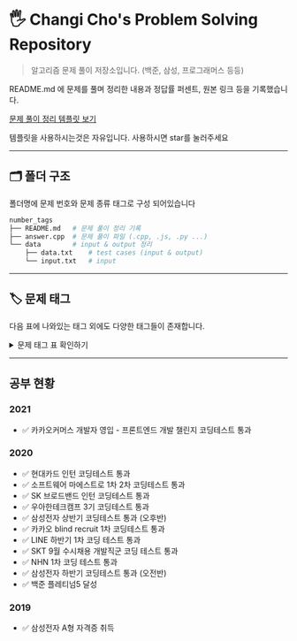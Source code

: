 # 🖐 Changi Cho's Problem Solving Repository

> 알고리즘 문제 풀이 저장소입니다. (백준, 삼성, 프로그래머스 등등)

README.md 에 문제를 풀며 정리한 내용과 정답률 퍼센트, 원본 링크 등을 기록했습니다.

[문제 풀이 정리 템플릿 보기]("./templates/c++/boj/README.md")

템플릿을 사용하시는것은 자유입니다. 사용하시면 star를 눌러주세요

---

## 🗂 폴더 구조

폴더명에 문제 번호와 문제 종류 태그로 구성 되어있습니다

```sh
number_tags
├── README.md   # 문제 풀이 정리 기록
├── answer.cpp  # 문제 풀이 파일 (.cpp, .js, .py ...)
└── data        # input & output 정리
    ├── data.txt    # test cases (input & output)
    └── input.txt   # input
```

---

## 🏷 문제 태그

다음 표에 나와있는 태그 외에도 다양한 태그들이 존재합니다.

<details><summary>문제 태그 표 확인하기</summary>

|    태그명    |          의미           |
| :----------: | :---------------------: |
| backtracking |        백트래킹         |
|     bfs      |     너비 우선 탐색      |
|     big      |       매우 큰 수        |
|    brute     | 부르트 포스 (전부 대입) |
| combination  |          조합           |
|     dfs      |     깊이 우선 탐색      |
|    divide    |     분할 정복 기법      |
|   dynamic    |       동적계획법        |
|   extreme    |    최대 최소 값 찾기    |
|     find     |          검색           |
|    graph     |         그래프          |
|    greedy    |      탐욕 알고리즘      |
|  iteration   |         반복문          |
|     list     |    큐, 스택, 리스트     |
|     mod      |         나머지          |
|   notation   |        진법 문제        |
|    number    |    정수론 (소수...)     |
|  recursive   |          재귀           |
|   sequence   |          순열           |
|  simulation  |       시뮬레이션        |
|     sort     |          정렬           |
|    string    |         문자열          |
|    table     |     key, value 구조     |
|     tree     |        트리 구조        |
|    unique    |   유일한 값들의 집합    |

</details>

---

## 공부 현황

### 2021

- ✅ 카카오커머스 개발자 영입 - 프론트엔드 개발 챌린지 코딩테스트 통과

### 2020

- ✅ 현대카드 인턴 코딩테스트 통과
- ✅ 소프트웨어 마에스트로 1차 2차 코딩테스트 통과
- ✅ SK 브로드밴드 인턴 코딩테스트 통과
- ✅ 우아한테크캠프 3기 코딩테스트 통과
- ✅ 삼성전자 상반기 코딩테스트 통과 (오후반)
- ✅ 카카오 blind recruit 1차 코딩테스트 통과
- ✅ LINE 하반기 1차 코딩 테스트 통과
- ✅ SKT 9월 수시채용 개발직군 코딩 테스트 통과
- ✅ NHN 1차 코딩 테스트 통과
- ✅ 삼성전자 하반기 코딩테스트 통과 (오전반)
- ✅ 백준 플레티넘5 달성

### 2019

- ✅ 삼성전자 A형 자격증 취득
